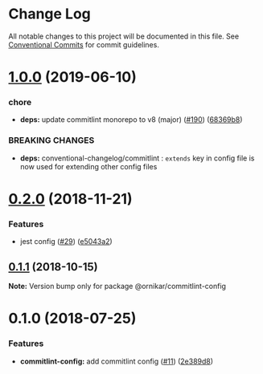 # Change Log

All notable changes to this project will be documented in this file.
See [Conventional Commits](https://conventionalcommits.org) for commit guidelines.

# [1.0.0](https://github.com/ornikar/shared-configs/compare/@ornikar/commitlint-config@0.2.0...@ornikar/commitlint-config@1.0.0) (2019-06-10)


### chore

* **deps:** update commitlint monorepo to v8 (major) ([#190](https://github.com/ornikar/shared-configs/issues/190)) ([68369b8](https://github.com/ornikar/shared-configs/commit/68369b8))


### BREAKING CHANGES

* **deps:** conventional-changelog/commitlint : `extends` key in config file is now used for extending other config files





# [0.2.0](https://github.com/ornikar/shared-configs/compare/@ornikar/commitlint-config@0.1.1...@ornikar/commitlint-config@0.2.0) (2018-11-21)


### Features

* jest config ([#29](https://github.com/ornikar/shared-configs/issues/29)) ([e5043a2](https://github.com/ornikar/shared-configs/commit/e5043a2))





## [0.1.1](https://github.com/ornikar/shared-configs/compare/@ornikar/commitlint-config@0.1.0...@ornikar/commitlint-config@0.1.1) (2018-10-15)

**Note:** Version bump only for package @ornikar/commitlint-config





<a name="0.1.0"></a>
# 0.1.0 (2018-07-25)


### Features

* **commitlint-config:** add commitlint config ([#11](https://github.com/ornikar/shared-configs/issues/11)) ([2e389d8](https://github.com/ornikar/shared-configs/commit/2e389d8))
